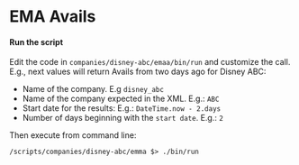 EMA Avails
============================


#### Run the script

Edit the code in `companies/disney-abc/emaa/bin/run` and customize the call. E.g., next values will return Avails from two days ago for Disney ABC:

* Name of the company. E.g `disney_abc`
* Name of the company expected in the XML. E.g.: `ABC`
* Start date for the results: E.g.: `DateTime.now - 2.days`
* Number of days beginning with the `start date`. E.g.: `2`

Then execute from command line:

```
/scripts/companies/disney-abc/emma $> ./bin/run
```


